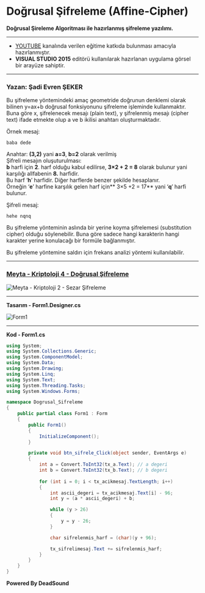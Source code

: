 # Doğrusal Şifreleme (Affine-Cipher)
**Doğrusal Şireleme Algoritması ile hazırlanmış şifreleme yazılımı.**

------------



- [YOUTUBE](https://www.youtube.com/channel/UCltJlvbcFATfBm0qHttpZNg?view_as=subscriber "YOUTUBE") kanalında verilen eğitime katkıda bulunması amacıyla hazırlanmıştır.
- **VISUAL STUDIO 2015** editörü kullanılarak hazırlanan uygulama görsel bir arayüze sahiptir.


------------



### Yazan: Şadi Evren ŞEKER


Bu şifreleme yöntemindeki amaç geometride doğrunun denklemi olarak bilinen y=ax+b doğrusal fonksiyonunu şifreleme işleminde kullanmaktır. Buna göre x, şifrelenecek mesajı (plain text), y şifrelenmiş mesajı (cipher text) ifade etmekte olup a ve b ikilisi anahtarı oluşturmaktadır.

Örnek mesaj:

    baba dede

Anahtar: **(3,2)** yani **a=3**, **b=2** olarak verilmiş<br>
Şifreli mesajın oluşuturulması: <br>
**b** harfi için **2**. harf olduğu kabul edilirse,
**3×2 + 2 = 8** olarak bulunur yani karşılığı allfabenin **8.** harfidir. <br>
Bu harf ‘**h**’ harfidir. Diğer harflerde benzer şekilde hesaplanır. <br>
Örneğin ‘**e**’ harfine karşılık gelen harf için** 3×5 +2 = 17** yani ‘**q**’ harfi bulunur. <br>

Şifreli mesaj:

    hehe nqnq

Bu şifreleme yönteminin aslında bir yerine koyma şifrelemesi (substitution cipher) olduğu söylenebilir. Buna göre sadece hangi karakterin hangi karakter yerine konulacağı bir formüle bağlanmıştır.

Bu şifreleme yöntemine saldırı için frekans analizi yöntemi kullanılabilir.


------------
### [Meyta - Kriptoloji 4 - Doğrusal Şifreleme](https://www.youtube.com/watch?v=nZwcoATMVdo "Kriptoloji 4 - Doğrusal Şifreleme")
![Meyta - Kriptoloji 2 - Sezar Şifreleme](https://github.com/serdaraltin/Affine-Cipher/blob/master/Dogrusal%20Sifreleme/bin/Debug/On%20Izleme.jpg)

------------

**Tasarım - Form1.Designer.cs**

![Form1](https://github.com/serdaraltin/Affine-Cipher/blob/master/Dogrusal%20Sifreleme/bin/Debug/ScreenShot.PNG)

------------



**Kod - Form1.cs**

```csharp
using System;
using System.Collections.Generic;
using System.ComponentModel;
using System.Data;
using System.Drawing;
using System.Linq;
using System.Text;
using System.Threading.Tasks;
using System.Windows.Forms;

namespace Dogrusal_Sifreleme
{
    public partial class Form1 : Form
    {
        public Form1()
        {
            InitializeComponent();
        }

        private void btn_sifrele_Click(object sender, EventArgs e)
        {
            int a = Convert.ToInt32(tx_a.Text); // a degeri
            int b = Convert.ToInt32(tx_b.Text); // b degeri
            
            for (int i = 0; i < tx_acikmesaj.TextLength; i++)
            {
                int ascii_degeri = tx_acikmesaj.Text[i] - 96;
                int y = (a * ascii_degeri) + b;

                while (y > 26)
                {
                    y = y - 26;
                }

                char sifrelenmis_harf = (char)(y + 96);

                tx_sifrelimesaj.Text += sifrelenmis_harf;
            }
        }
    }
}
```

**Powered By DeadSound**
